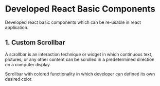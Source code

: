 # Developed React Basic Components

Developed react basic components which can be re-usable in react application.


## 1. Custom Scrollbar

A scrollbar is an interaction technique or widget in which continuous text, pictures, or any other content can be scrolled in a predetermined direction on a computer display.

Scrollbar with colored functionality in which developer can defined its own desired color.
